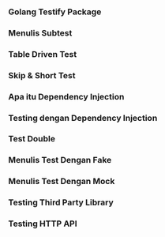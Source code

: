 ### Golang Testify Package
### Menulis Subtest
### Table Driven Test
### Skip & Short Test
### Apa itu Dependency Injection
### Testing dengan Dependency Injection
### Test Double
### Menulis Test Dengan Fake
### Menulis Test Dengan Mock
### Testing Third Party Library
### Testing HTTP API
